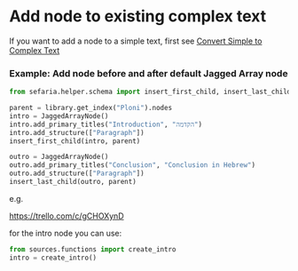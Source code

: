 # Add node to existing complex text

If you want to add a node to a simple text, first see [Convert Simple to Complex Text](../docs/convertToComplexText.md)

### Example: Add node before and after default Jagged Array node

```python
from sefaria.helper.schema import insert_first_child, insert_last_child

parent = library.get_index("Ploni").nodes
intro = JaggedArrayNode()
intro.add_primary_titles("Introduction", "הקדמה")
intro.add_structure(["Paragraph"])
insert_first_child(intro, parent)

outro = JaggedArrayNode()
outro.add_primary_titles("Conclusion", "Conclusion in Hebrew")
outro.add_structure(["Paragraph"])
insert_last_child(outro, parent)
```

e.g. 

https://trello.com/c/gCHOXynD

for the intro node you can use:

```python
from sources.functions import create_intro
intro = create_intro()
```
